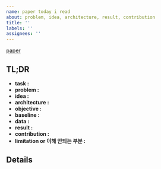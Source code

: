 ```yaml
---
name: paper today i read
about: problem, idea, architecture, result, contribution
title: ''
labels: ''
assignees: ''
---
```


[paper]( )

## TL;DR
- **task :**
- **problem :**
- **idea :**
- **architecture :**
- **objective :**
- **baseline :**
- **data :** 
- **result :**
- **contribution :**
- **limitation or 이해 안되는 부분 :**

## Details
